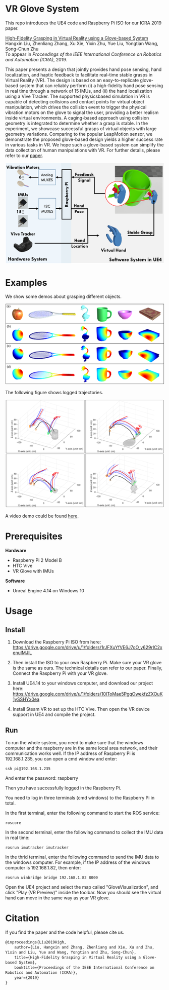# VR Glove System

This repo introduces the UE4 code and Raspberry Pi ISO for our ICRA 2019 paper.  

[High-Fidelity Grasping in Virtual Reality using a Glove-based System](./doc/ICRA19.pdf)  
Hangxin Liu, Zhenliang Zhang, Xu Xie, Yixin Zhu, Yue Liu, Yongtian Wang, Song-Chun Zhu  
To appear in *Proceedings of the IEEE International Conference on Robotics and Automation (ICRA)*, 2019.  

This paper presents a design that jointly provides hand pose sensing, hand localization, and haptic feedback to facilitate real-time stable grasps in Virtual Reality (VR). The design is based on an easy-to-replicate glove-based system that can reliably perform (i) a high-fidelity hand pose sensing in real time through a network of 15 IMUs, and (ii) the hand localization using a Vive Tracker. The supported physicsbased simulation in VR is capable of detecting collisions and contact points for virtual object manipulation, which drives the collision event to trigger the physical vibration motors on the glove to signal the user, providing a better realism inside virtual environments. A caging-based approach using collision geometry is integrated to determine whether a grasp is stable. In the experiment, we showcase successful grasps of virtual objects with large geometry variations. Comparing to the popular LeapMotion sensor, we demonstrate the proposed glove-based design yields a higher success rate in various tasks in VR. We hope such a glove-based system can simplify the data collection of human manipulations with VR. For further details, please refer to our [paper](./doc/ICRA19.pdf). 

![framework](./images/sys_arch.png)

# Examples

We show some demos about grasping different objects.

![HeatMap](./images/HeatMap.png)

The following figure shows logged trajectories.

![trajectory](./images/trajectory_v2.png)

A video demo could be found [here](./video/VRGloveSmall.mp4).

# Prerequisites

**Hardware**
* Raspberry Pi 2 Model B
* HTC Vive
* VR Glove with IMUs

**Software**
* Unreal Engine 4.14 on Windows 10


# Usage

## Install

1. Download the Raspberry Pi ISO from here: https://drive.google.com/drive/u/1/folders/1rJFXuYfVE6J7oO_y629rIC2xenuIMJlL

2. Then install the ISO to your own Raspberry Pi. Make sure your VR glove is the same as ours. The technical details can refer to our paper. Finally, Connect the Raspberry Pi with your VR glove.

3. Install UE4.14 to your windows computer, and download our project here: https://drive.google.com/drive/u/1/folders/10IToMae5PgqOwekfzZXOuK1ySSHYx0ea

4. Install Steam VR to set up the HTC Vive. Then open the VR device support in UE4 and compile the project.


## Run

To run the whole system, you need to make sure that the windows computer and the raspberry are in the same local area network, and their communication works well. If the IP address of Raspberry Pi is 192.168.1.235, you can open a cmd window and enter:
```
ssh pi@192.168.1.235
```
And enter the password: raspberry

Then you have successfully logged in the Raspberry Pi.

You need to log in three terminals (cmd windows) to the Raspberry Pi in total.

In the first terminal, enter the following command to start the ROS service:
```
roscore
```

In the second terminal, enter the following command to collect the IMU data in real time:
```
rosrun imutracker imutracker
``` 

In the thrid terminal, enter the following command to send the IMU data to the windows computer. For example, if the IP address of the windows computer is 192.168.1.82, then enter:
```
rosrun winbridge bridge 192.168.1.82 8000
``` 

Open the UE4 project and select the map called "GloveVisualization", and click "Play (VR Preview)" inside the toolbar. Now you should see the virtual hand can move in the same way as your VR glove.


# Citation

If you find the paper and the code helpful, please cite us.
```
@inproceedings{Liu2019High,
    author={Liu, Hangxin and Zhang, Zhenliang and Xie, Xu and Zhu, Yixin and Liu, Yue and Wang, Yongtian and Zhu, Song-Chun},
    title={High-Fidelity Grasping in Virtual Reality using a Glove-based System},
    booktitle={Proceedings of the IEEE International Conference on Robotics and Automation (ICRA)},
    year={2019}
}
```




